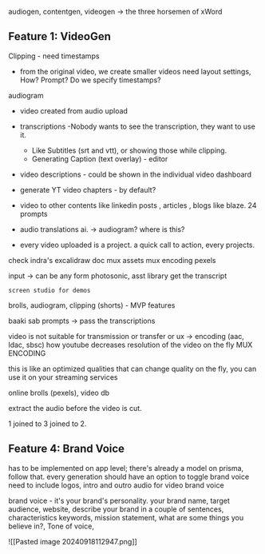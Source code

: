 
audiogen, contentgen, videogen -> the three horsemen of xWord

## Feature 1: VideoGen

Clipping - need timestamps
 - from the original video, we create smaller videos need layout settings, How? Prompt? Do we specify timestamps?
 
audiogram
- video created from audio upload

- transcriptions -Nobody wants to see the transcription, they want to use it. 
	- Like Subtitles (srt and vtt), or showing those while clipping. 
	- Generating Caption (text overlay) - editor
- video descriptions - could be shown in the individual video dashboard
- generate YT video chapters - by default?

- video to other contents like linkedin posts , articles , blogs like blaze. 24 prompts

- audio translations ai. -> audiogram? where is this?

- every video uploaded is a project. a quick call to action, every projects.

check indra's excalidraw doc
mux assets
mux encoding
pexels

input -> can be any form photosonic, asst library
get the transcript

```screen studio for demos```

brolls, audiogram, clipping (shorts) - MVP features

baaki sab prompts -> pass the transcriptions

video is not suitable for transmission or transfer or ux -> encoding (aac, ldac, sbsc) how youtube decreases resolution of the video on the fly
MUX ENCODING

this is like an optimized qualities that can change quality on the fly, you can use it on your streaming services

online brolls (pexels), video db

extract the audio before the video is cut.

1 joined to 3 joined to 2.

## Feature 4: Brand Voice

has to be implemented on app level; there's already a model on prisma, follow that. 
every generation should have an option to toggle brand voice
need to include logos, intro and outro audio for video brand voice

brand voice - it's your brand's personality.
your brand name, target audience, website, describe your brand in a couple of sentences, characteristics keywords,  mission statement, what are some things you believe in?, Tone of voice,

![[Pasted image 20240918112947.png]]


